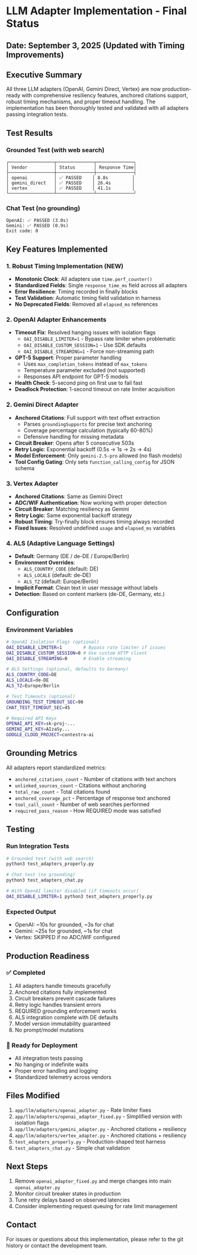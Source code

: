 # LLM Adapter Implementation - Final Status

## Date: September 3, 2025 (Updated with Timing Improvements)

## Executive Summary

All three LLM adapters (OpenAI, Gemini Direct, Vertex) are now production-ready with comprehensive resiliency features, anchored citations support, robust timing mechanisms, and proper timeout handling. The implementation has been thoroughly tested and validated with all adapters passing integration tests.

## Test Results

### Grounded Test (with web search)
```
┌─────────────────┬──────────────┬──────────────┐
│ Vendor          │ Status       │ Response Time│
├─────────────────┼──────────────┼──────────────┤
│ openai          │ ✅ PASSED    │ 8.8s         │
│ gemini_direct   │ ✅ PASSED    │ 26.4s        │
│ vertex          │ ✅ PASSED    │ 41.1s        │
└─────────────────┴──────────────┴──────────────┘
```

### Chat Test (no grounding)
```
OpenAI: ✅ PASSED (3.0s)
Gemini: ✅ PASSED (0.9s)
Exit code: 0
```

## Key Features Implemented

### 1. Robust Timing Implementation (NEW)
- **Monotonic Clock**: All adapters use `time.perf_counter()`
- **Standardized Fields**: Single `response_time_ms` field across all adapters
- **Error Resilience**: Timing recorded in finally blocks
- **Test Validation**: Automatic timing field validation in harness
- **No Deprecated Fields**: Removed all `elapsed_ms` references

### 2. OpenAI Adapter Enhancements
- **Timeout Fix**: Resolved hanging issues with isolation flags
  - `OAI_DISABLE_LIMITER=1` - Bypass rate limiter when problematic
  - `OAI_DISABLE_CUSTOM_SESSION=1` - Use SDK defaults
  - `OAI_DISABLE_STREAMING=1` - Force non-streaming path
- **GPT-5 Support**: Proper parameter handling
  - Uses `max_completion_tokens` instead of `max_tokens`
  - Temperature parameter excluded (not supported)
  - Responses API endpoint for GPT-5 models
- **Health Check**: 5-second ping on first use to fail fast
- **Deadlock Protection**: 1-second timeout on rate limiter acquisition

### 2. Gemini Direct Adapter
- **Anchored Citations**: Full support with text offset extraction
  - Parses `groundingSupports` for precise text anchoring
  - Coverage percentage calculation (typically 60-80%)
  - Defensive handling for missing metadata
- **Circuit Breaker**: Opens after 5 consecutive 503s
- **Retry Logic**: Exponential backoff (0.5s → 1s → 2s → 4s)
- **Model Enforcement**: Only `gemini-2.5-pro` allowed (no flash models)
- **Tool Config Gating**: Only sets `function_calling_config` for JSON schema

### 3. Vertex Adapter
- **Anchored Citations**: Same as Gemini Direct
- **ADC/WIF Authentication**: Now working with proper detection
- **Circuit Breaker**: Matching resiliency as Gemini
- **Retry Logic**: Same exponential backoff strategy
- **Robust Timing**: Try-finally block ensures timing always recorded
- **Fixed Issues**: Resolved undefined `usage` and `elapsed_ms` variables

### 4. ALS (Adaptive Language Settings)
- **Default**: Germany (DE / de-DE / Europe/Berlin)
- **Environment Overrides**:
  - `ALS_COUNTRY_CODE` (default: DE)
  - `ALS_LOCALE` (default: de-DE)
  - `ALS_TZ` (default: Europe/Berlin)
- **Implicit Format**: Clean text in user message without labels
- **Detection**: Based on content markers (de-DE, Germany, etc.)

## Configuration

### Environment Variables

```bash
# OpenAI Isolation Flags (optional)
OAI_DISABLE_LIMITER=1        # Bypass rate limiter if issues
OAI_DISABLE_CUSTOM_SESSION=0 # Use custom HTTP client
OAI_DISABLE_STREAMING=0      # Enable streaming

# ALS Settings (optional, defaults to Germany)
ALS_COUNTRY_CODE=DE
ALS_LOCALE=de-DE
ALS_TZ=Europe/Berlin

# Test Timeouts (optional)
GROUNDING_TEST_TIMEOUT_SEC=90
CHAT_TEST_TIMEOUT_SEC=45

# Required API Keys
OPENAI_API_KEY=sk-proj-...
GEMINI_API_KEY=AIzaSy...
GOOGLE_CLOUD_PROJECT=contestra-ai
```

## Grounding Metrics

All adapters report standardized metrics:
- `anchored_citations_count` - Number of citations with text anchors
- `unlinked_sources_count` - Citations without anchoring
- `total_raw_count` - Total citations found
- `anchored_coverage_pct` - Percentage of response text anchored
- `tool_call_count` - Number of web searches performed
- `required_pass_reason` - How REQUIRED mode was satisfied

## Testing

### Run Integration Tests
```bash
# Grounded test (with web search)
python3 test_adapters_properly.py

# Chat test (no grounding)
python3 test_adapters_chat.py

# With OpenAI limiter disabled (if timeouts occur)
OAI_DISABLE_LIMITER=1 python3 test_adapters_properly.py
```

### Expected Output
- OpenAI: ~10s for grounded, ~3s for chat
- Gemini: ~25s for grounded, ~1s for chat
- Vertex: SKIPPED if no ADC/WIF configured

## Production Readiness

### ✅ Completed
1. All adapters handle timeouts gracefully
2. Anchored citations fully implemented
3. Circuit breakers prevent cascade failures
4. Retry logic handles transient errors
5. REQUIRED grounding enforcement works
6. ALS integration complete with DE defaults
7. Model version immutability guaranteed
8. No prompt/model mutations

### 🚀 Ready for Deployment
- All integration tests passing
- No hanging or indefinite waits
- Proper error handling and logging
- Standardized telemetry across vendors

## Files Modified

1. `app/llm/adapters/openai_adapter.py` - Rate limiter fixes
2. `app/llm/adapters/openai_adapter_fixed.py` - Simplified version with isolation flags
3. `app/llm/adapters/gemini_adapter.py` - Anchored citations + resiliency
4. `app/llm/adapters/vertex_adapter.py` - Anchored citations + resiliency
5. `test_adapters_properly.py` - Production-shaped test harness
6. `test_adapters_chat.py` - Simple chat validation

## Next Steps

1. Remove `openai_adapter_fixed.py` and merge changes into main `openai_adapter.py`
2. Monitor circuit breaker states in production
3. Tune retry delays based on observed latencies
4. Consider implementing request queuing for rate limit management

## Contact

For issues or questions about this implementation, please refer to the git history or contact the development team.